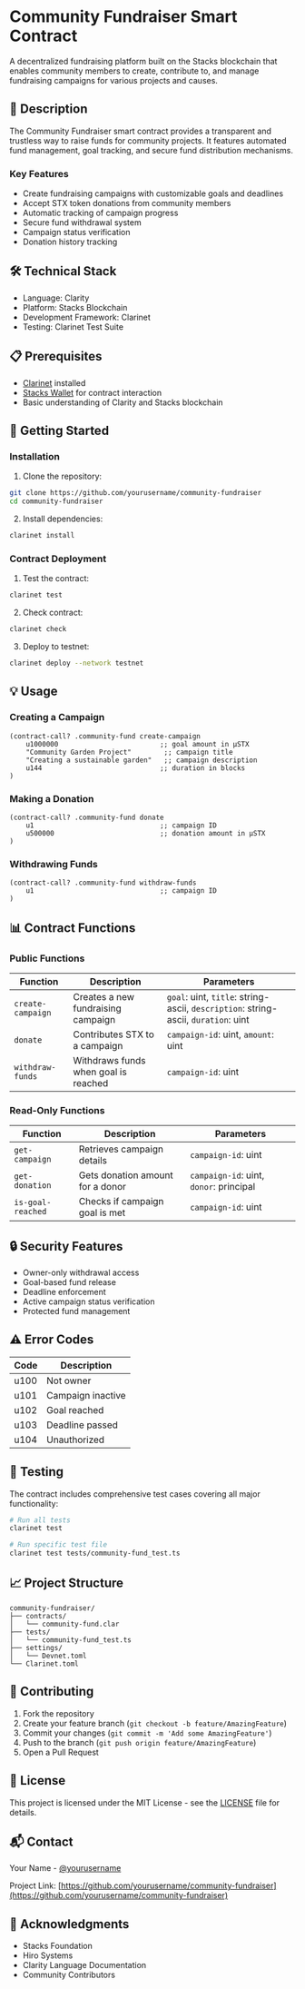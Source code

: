 # Community Fundraiser Smart Contract

A decentralized fundraising platform built on the Stacks blockchain that enables community members to create, contribute to, and manage fundraising campaigns for various projects and causes.

## 📝 Description

The Community Fundraiser smart contract provides a transparent and trustless way to raise funds for community projects. It features automated fund management, goal tracking, and secure fund distribution mechanisms.

### Key Features

- Create fundraising campaigns with customizable goals and deadlines
- Accept STX token donations from community members
- Automatic tracking of campaign progress
- Secure fund withdrawal system
- Campaign status verification
- Donation history tracking

## 🛠 Technical Stack

- Language: Clarity
- Platform: Stacks Blockchain
- Development Framework: Clarinet
- Testing: Clarinet Test Suite

## 📋 Prerequisites

- [Clarinet](https://github.com/hirosystems/clarinet) installed
- [Stacks Wallet](https://www.hiro.so/wallet) for contract interaction
- Basic understanding of Clarity and Stacks blockchain

## 🚀 Getting Started

### Installation

1. Clone the repository:
```bash
git clone https://github.com/yourusername/community-fundraiser
cd community-fundraiser
```

2. Install dependencies:
```bash
clarinet install
```

### Contract Deployment

1. Test the contract:
```bash
clarinet test
```

2. Check contract:
```bash
clarinet check
```

3. Deploy to testnet:
```bash
clarinet deploy --network testnet
```

## 💡 Usage

### Creating a Campaign

```clarity
(contract-call? .community-fund create-campaign 
    u1000000                         ;; goal amount in µSTX
    "Community Garden Project"        ;; campaign title
    "Creating a sustainable garden"   ;; campaign description
    u144                             ;; duration in blocks
)
```

### Making a Donation

```clarity
(contract-call? .community-fund donate
    u1                               ;; campaign ID
    u500000                          ;; donation amount in µSTX
)
```

### Withdrawing Funds

```clarity
(contract-call? .community-fund withdraw-funds
    u1                               ;; campaign ID
)
```

## 📊 Contract Functions

### Public Functions

| Function | Description | Parameters |
|----------|-------------|------------|
| `create-campaign` | Creates a new fundraising campaign | `goal`: uint, `title`: string-ascii, `description`: string-ascii, `duration`: uint |
| `donate` | Contributes STX to a campaign | `campaign-id`: uint, `amount`: uint |
| `withdraw-funds` | Withdraws funds when goal is reached | `campaign-id`: uint |

### Read-Only Functions

| Function | Description | Parameters |
|----------|-------------|------------|
| `get-campaign` | Retrieves campaign details | `campaign-id`: uint |
| `get-donation` | Gets donation amount for a donor | `campaign-id`: uint, `donor`: principal |
| `is-goal-reached` | Checks if campaign goal is met | `campaign-id`: uint |

## 🔒 Security Features

- Owner-only withdrawal access
- Goal-based fund release
- Deadline enforcement
- Active campaign status verification
- Protected fund management

## ⚠️ Error Codes

| Code | Description |
|------|-------------|
| u100 | Not owner |
| u101 | Campaign inactive |
| u102 | Goal reached |
| u103 | Deadline passed |
| u104 | Unauthorized |

## 🧪 Testing

The contract includes comprehensive test cases covering all major functionality:

```bash
# Run all tests
clarinet test

# Run specific test file
clarinet test tests/community-fund_test.ts
```

## 📈 Project Structure

```
community-fundraiser/
├── contracts/
│   └── community-fund.clar
├── tests/
│   └── community-fund_test.ts
├── settings/
│   └── Devnet.toml
└── Clarinet.toml
```

## 🤝 Contributing

1. Fork the repository
2. Create your feature branch (`git checkout -b feature/AmazingFeature`)
3. Commit your changes (`git commit -m 'Add some AmazingFeature'`)
4. Push to the branch (`git push origin feature/AmazingFeature`)
5. Open a Pull Request

## 📜 License

This project is licensed under the MIT License - see the [LICENSE](LICENSE) file for details.

## 📬 Contact

Your Name - [@yourusername](https://twitter.com/yourusername)

Project Link: [https://github.com/yourusername/community-fundraiser](https://github.com/yourusername/community-fundraiser)

## 🙏 Acknowledgments

- Stacks Foundation
- Hiro Systems
- Clarity Language Documentation
- Community Contributors